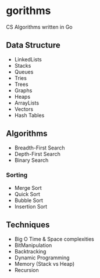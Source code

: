 # gorithms

CS Algorithms written in Go

## Data Structure

+ LinkedLists
+ Stacks
+ Queues
+ Tries
+ Trees
+ Graphs
+ Heaps
+ ArrayLists
+ Vectors
+ Hash Tables

## Algorithms

+ Breadth-First Search
+ Depth-First Search
+ Binary Search

### Sorting

+ Merge Sort
+ Quick Sort
+ Bubble Sort
+ Insertion Sort

## Techniques

+ Big O Time & Space complexities
+ BitManipulation
+ Backtracking
+ Dynamic Programming
+ Memory (Stack vs Heap)
+ Recursion
